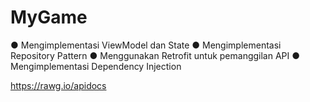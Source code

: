 # MyGame

● Mengimplementasi ViewModel dan State
● Mengimplementasi Repository Pattern
● Menggunakan Retrofit untuk pemanggilan API
● Mengimplementasi Dependency Injection

https://rawg.io/apidocs
